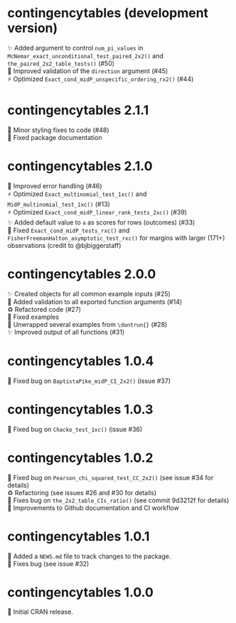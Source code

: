 # contingencytables (development version)

:sparkles: Added argument to control `num_pi_values` in `McNemar_exact_unconditional_test_paired_2x2()` and `the_paired_2x2_table_tests()` (#50)<br>
:bug: Improved validation of the `direction` argument (#45)<br>
:zap: Optimized `Exact_cond_midP_unspecific_ordering_rx2()` (#44)<br>

# contingencytables 2.1.1

:lipstick: Minor styling fixes to code (#48)<br>
:memo: Fixed package documentation

# contingencytables 2.1.0

:safety_vest: Improved error handling (#46)<br>
:zap: Optimized `Exact_multinomial_test_1xc()` and `MidP_multinomial_test_1xc()` (#13)<br>
:zap: Optimized `Exact_cond_midP_linear_rank_tests_2xc()` (#39)<br>
:sparkles: Added default value to `a` as scores for rows (outcomes) (#33)<br>
:bug: Fixed `Exact_cond_midP_tests_rxc()` and `FisherFreemanHalton_asymptotic_test_rxc()` for margins with larger (171+) observations (credit to @bjbiggerstaff)

# contingencytables 2.0.0

:sparkles: Created objects for all common example inputs (#25)<br>
:safety_vest: Added validation to all exported function arguments (#14)<br>
:recycle: Refactored code (#27)<br>
:memo: Fixed examples<br>
:memo: Unwrapped several examples from `\dontrun{}` (#28)<br>
:sparkles: Improved output of all functions (#31)

# contingencytables 1.0.4

:bug: Fixed bug on `BaptistaPike_midP_CI_2x2()` (issue #37)

# contingencytables 1.0.3

:bug: Fixed bug on `Chacko_test_1xc()` (issue #36)

# contingencytables 1.0.2

:bug: Fixed bug on `Pearson_chi_squared_test_CC_2x2()` (see issue #34 for details)<br>
:recycle: Refactoring (see issues #26 and #30 for details)<br>
:bug: Fixes bug on `the_2x2_table_CIs_ratio()` (see commit 9d3212f for details)<br>
:construction_worker: Improvements to Github documentation and CI workflow

# contingencytables 1.0.1

:memo: Added a `NEWS.md` file to track changes to the package.<br>
:bug: Fixes bug (see issue #32)

# contingencytables 1.0.0

:tada: Initial CRAN release.
